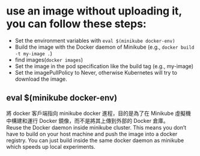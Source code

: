 # use an image without uploading it, you can follow these steps:

- Set the environment variables with `eval $(minikube docker-env)`
- Build the image with the Docker daemon of Minikube (e.g., `docker build -t my-image .`)
- find images(`docker images`)
- Set the image in the pod specification like the build tag (e.g., my-image)
- Set the imagePullPolicy to Never, otherwise Kubernetes will try to download the image.

## eval $(minikube docker-env)


將 docker 客戶端指向 minikube docker 進程，目的是為了在 Minikube 虛擬機中構建和運行 Docker 鏡像，而不是將其上傳到外部的 Docker 倉庫。  
Reuse the Docker daemon inside minikube cluster. This means you don’t have to build on your host machine and push the image into a docker registry. You can just build inside the same docker daemon as minikube which speeds up local experiments.  